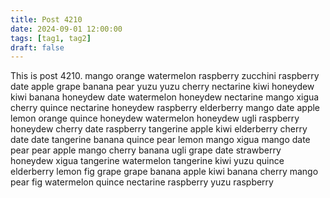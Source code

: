 ```yaml
---
title: Post 4210
date: 2024-09-01 12:00:00
tags: [tag1, tag2]
draft: false
---
```

This is post 4210.
mango
orange
watermelon
raspberry
zucchini
raspberry
date
apple
grape
banana
pear
yuzu
yuzu
cherry
nectarine
kiwi
honeydew
kiwi
banana
honeydew
date
watermelon
honeydew
nectarine
mango
xigua
cherry
quince
nectarine
honeydew
raspberry
elderberry
mango
date
apple
lemon
orange
quince
honeydew
watermelon
honeydew
ugli
raspberry
honeydew
cherry
date
raspberry
tangerine
apple
kiwi
elderberry
cherry
date
date
tangerine
banana
quince
pear
lemon
mango
xigua
mango
date
pear
pear
apple
mango
cherry
banana
ugli
grape
date
strawberry
honeydew
xigua
tangerine
watermelon
tangerine
kiwi
yuzu
quince
elderberry
lemon
fig
grape
grape
banana
apple
kiwi
banana
cherry
mango
pear
fig
watermelon
quince
nectarine
raspberry
yuzu
raspberry
